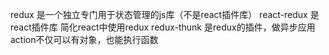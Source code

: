redux 是一个独立专门用于状态管理的js库（不是react插件库）
react-redux 是react插件库 简化react中使用redux
redux-thunk 是redux的插件，做异步应用   action不仅可以有对象，也能执行函数